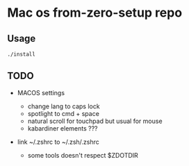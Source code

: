 # Mac os from-zero-setup repo

## Usage

```sh
./install
```

## TODO

- MACOS settings
  - change lang to caps lock
  - spotlight to cmd + space
  - natural scroll for touchpad but usual for mouse
  - kabardiner elements ???

- link ~/.zshrc to ~/.zsh/.zshrc
  - some tools doesn't respect $ZDOTDIR
